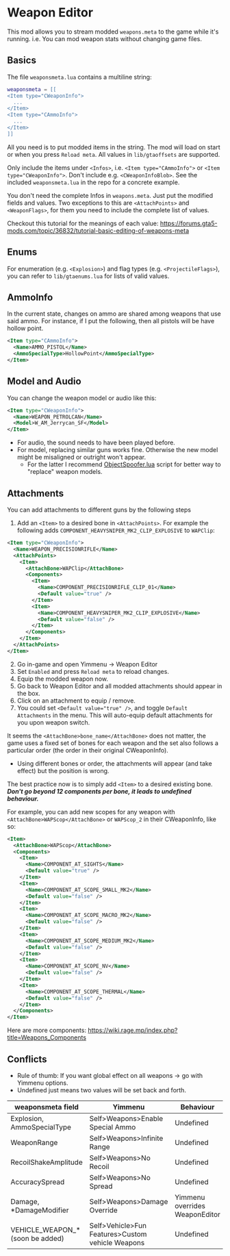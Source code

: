 # Weapon Editor
This mod allows you to stream modded `weapons.meta` to the game while it's running. i.e. You can mod weapon stats without changing game files.

## Basics
The file `weaponsmeta.lua` contains a multiline string:
```lua
weaponsmeta = [[
<Item type="CWeaponInfo">
  ...
</Item>
<Item type="CAmmoInfo">
  ...
</Item>
]]
```
All you need is to put modded items in the string. The mod will load on start or when you press `Reload meta`. All values in `lib/gtaoffsets` are supported.

Only include the items under `<Infos>`, i.e. `<Item type="CAmmoInfo">` or `<Item type="CWeaponInfo">`. Don't include e.g. `<CWeaponInfoBlob>`. See the included `weaponsmeta.lua` in the repo for a concrete example.

You don't need the complete Infos in `weapons.meta`. Just put the modified fields and values. Two exceptions to this are `<AttachPoints>` and `<WeaponFlags>`, for them you need to include the complete list of values.

Checkout this tutorial for the meanings of each value: https://forums.gta5-mods.com/topic/36832/tutorial-basic-editing-of-weapons-meta

## Enums
For enumeration (e.g. `<Explosion>`) and flag types (e.g. `<ProjectileFlags>`), you can refer to `lib/gtaenums.lua` for lists of valid values.

## AmmoInfo
In the current state, changes on ammo are shared among weapons that use said ammo. For instance, if I put the following, then all pistols will be have hollow point.
```xml
<Item type="CAmmoInfo">
  <Name>AMMO_PISTOL</Name>
  <AmmoSpecialType>HollowPoint</AmmoSpecialType>
</Item>
```
## Model and Audio
You can change the weapon model or audio like this:
```xml
<Item type="CWeaponInfo">
  <Name>WEAPON_PETROLCAN</Name>
  <Model>W_AM_Jerrycan_SF</Model>
</Item>
```
- For audio, the sound needs to have been played before.
- For model, replacing similar guns works fine. Otherwise the new model might be misaligned or outright won't appear.
  - For the latter I recommend [ObjectSpoofer.lua](https://github.com/George0828Zhang/Fun-House/blob/main/ObjectSpoofer.lua) script for better way to "replace" weapon models.

## Attachments
You can add attachments to different guns by the following steps
1. Add an `<Item>` to a desired bone in `<AttachPoints>`. For example the following adds `COMPONENT_HEAVYSNIPER_MK2_CLIP_EXPLOSIVE` to `WAPClip`:
```xml
<Item type="CWeaponInfo">
  <Name>WEAPON_PRECISIONRIFLE</Name>
  <AttachPoints>
    <Item>
      <AttachBone>WAPClip</AttachBone>
      <Components>
        <Item>
          <Name>COMPONENT_PRECISIONRIFLE_CLIP_01</Name>
          <Default value="true" />
        </Item>
        <Item>
          <Name>COMPONENT_HEAVYSNIPER_MK2_CLIP_EXPLOSIVE</Name>
          <Default value="false" />
        </Item>
      </Components>
    </Item>
  </AttachPoints>
</Item>
```
2. Go in-game and open Yimmenu -> Weapon Editor
3. Set `Enabled` and press `Reload meta` to reload changes.
4. Equip the modded weapon now.
5. Go back to Weapon Editor and all modded attachments should appear in the box.
6. Click on an attachment to equip / remove.
7. You could set `<Default value="true" />`, and toggle `Default Attachments` in the menu. This will auto-equip default attachments for you upon weapon switch.


It seems the `<AttachBone>bone_name</AttachBone>` does not matter, the game uses a fixed set of bones for each weapon and the set also follows a particular order (the order in their original CWeaponInfo).

* Using different bones or order, the attachments will appear (and take effect) but the position is wrong.

The best practice now is to simply add `<Item>` to a desired existing bone. ***Don't go beyond 12 components per bone, it leads to undefined behaviour.***

For example, you can add new scopes for any weapon with `<AttachBone>WAPScop</AttachBone>` or `WAPScop_2` in their CWeaponInfo, like so:
```xml
<Item>
  <AttachBone>WAPScop</AttachBone>
  <Components>
    <Item>
      <Name>COMPONENT_AT_SIGHTS</Name>
      <Default value="true" />
    </Item>
    <Item>
      <Name>COMPONENT_AT_SCOPE_SMALL_MK2</Name>
      <Default value="false" />
    </Item>
    <Item>
      <Name>COMPONENT_AT_SCOPE_MACRO_MK2</Name>
      <Default value="false" />
    </Item>
    <Item>
      <Name>COMPONENT_AT_SCOPE_MEDIUM_MK2</Name>
      <Default value="false" />
    </Item>
    <Item>
      <Name>COMPONENT_AT_SCOPE_NV</Name>
      <Default value="false" />
    </Item>
    <Item>
      <Name>COMPONENT_AT_SCOPE_THERMAL</Name>
      <Default value="false" />
    </Item>
  </Components>
</Item>
```
Here are more components: https://wiki.rage.mp/index.php?title=Weapons_Components

## Conflicts
- Rule of thumb: If you want global effect on all weapons -> go with Yimmenu options.
- Undefined just means two values will be set back and forth.

|  weaponsmeta field    | Yimmenu |Behaviour|
| -------- | ------- |-|
| Explosion, AmmoSpecialType |   Self>Weapons>Enable Special Ammo  |Undefined|
| WeaponRange |  Self>Weapons>Infinite Range |Undefined|
| RecoilShakeAmplitude |  Self>Weapons>No Recoil |Undefined|
| AccuracySpread |  Self>Weapons>No Spread|Undefined|
| Damage, *DamageModifier |  Self>Weapons>Damage Override|Yimmenu overrides WeaponEditor|
| VEHICLE_WEAPON_* (soon be added) |  Self>Vehicle>Fun Features>Custom vehicle Weapons|Undefined|